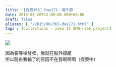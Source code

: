 ```yaml
---
title: '[白狼365] Day171：端午節'
date: 2015-06-20T12:00:00.000+08:00
draft: false
aliases: [ "/2015/06/365-day171.html" ]
tags : [collections - zaku II 白狼・365 project]
---
```


[![](https://farm1.staticflickr.com/274/18784893950_53051bcfe8_z.jpg)](https://farm1.staticflickr.com/274/18784893950_53051bcfe8_z.jpg)

因為要等埋發叔，我就在船外撐艇  
所以龍舟賽輸了的原因不在我啊啊啊（假哭中）